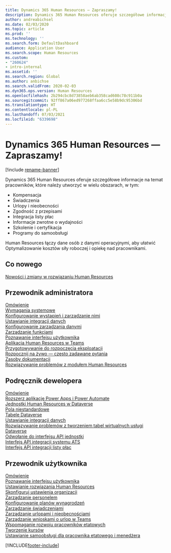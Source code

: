 ```yaml
---
title: Dynamics 365 Human Resources — Zapraszamy!
description: Dynamics 365 Human Resources oferuje szczegółowe informacje na temat pracowników, które należy utworzyć w wielu obszarach.
author: andreabichsel
ms.date: 02/03/2020
ms.topic: article
ms.prod: ''
ms.technology: ''
ms.search.form: DefaultDashboard
audience: Application User
ms.search.scope: Human Resources
ms.custom:
- "260624"
- intro-internal
ms.assetid: ''
ms.search.region: Global
ms.author: anbichse
ms.search.validFrom: 2020-02-03
ms.dyn365.ops.version: Human Resources
ms.openlocfilehash: 2b294cbc8d73858aeb6ab358cad608c78c911b0a
ms.sourcegitcommit: 92ff867a06ed977268ffaa6cc5e58b9dc95306bd
ms.translationtype: HT
ms.contentlocale: pl-PL
ms.lasthandoff: 07/03/2021
ms.locfileid: "6339698"
---
```

# <a name="welcome-to-dynamics-365-human-resources"></a>Dynamics 365 Human Resources — Zapraszamy!

[!include [rename-banner](~/includes/cc-data-platform-banner.md)]

Dynamics 365 Human Resources oferuje szczegółowe informacje na temat pracowników, które należy utworzyć w wielu obszarach, w tym:

- Kompensacja
- Świadczenia
- Urlopy i nieobecności
- Zgodność z przepisami
- Integracja listy płac
- Informacje zwrotne o wydajności
- Szkolenie i certyfikacja
- Programy do samoobsługi

Human Resources łączy dane osób z danymi operacyjnymi, aby ułatwić Optymalizowanie kosztów siły roboczej i opiekę nad pracownikami.

## <a name="whats-new"></a>Co nowego

[Nowości i zmiany w rozwiązaniu Human Resources](hr-admin-whats-new.md)

## <a name="administrator-guide"></a>Przewodnik administratora

[Omówienie](hr-admin-overview.md)</br>
[Wymagania systemowe](hr-admin-system-requirements.md)</br>
[Konfigurowanie wystąpień i zarządzanie nimi](hr-admin-setup-provision.md)</br>
[Ustawianie integracji danych](hr-admin-integration-choose-technology.md)</br>
[Konfigurowanie zarządzania danymi](../fin-ops-core/dev-itpro/data-entities/data-entities-data-packages.md?toc=/dynamics365/human-resources/toc.json)</br>
[Zarządzanie funkcjami](hr-admin-manage-features.md)</br>
[Poznawanie interfejsu użytkownika](../fin-ops-core/fin-ops/get-started/user-interface-elements.md?toc=/dynamics365/human-resources/toc.json)</br>
[Aplikacja Human Resources w Teams](hr-admin-teams-leave-app.md)</br>
[Przygotowywanie do rozpoczęcia eksploatacji](hr-admin-go-live-prepare.md)</br>
[Rozpocznij na żywo — często zadawane pytania](hr-admin-go-live-faq.md)</br>
[Zasoby dokumentacji](../fin-ops-core/fin-ops/get-started/help-overview.md?toc=/dynamics365/human-resources/toc.json)</br>
[Rozwiązywanie problemów z modułem Human Resources](../fin-ops-core/dev-itpro/lifecycle-services/lcs-support.md)

## <a name="developer-guide"></a>Podręcznik dewelopera

[Omówienie](hr-developer-overview.md)</br>
[Rozszerz aplikację Power Apps i Power Automate](hr-developer-power-apps.md)</br>
[Jednostki Human Resources w Dataverse](hr-developer-entities.md)</br>
[Pola niestandardowe](hr-developer-custom-fields.md)</br>
[Tabele Dataverse](hr-developer-entities.md)</br>
[Ustawianie integracji danych](hr-admin-integration-choose-technology.md)</br>
[Rozwiązywanie problemów z tworzeniem tabel wirtualnych usługi Dataverse](hr-developer-optimize-virtual-table-queries.md)</br>
[Odwołanie do interfejsu API jednostki](hr-developer-api-authentication.md)</br>
[Interfejs API integracji systemu ATS](hr-admin-integration-ats-api-introduction.md)</br>
[Interfejs API integracji listy płac](hr-admin-integration-payroll-api-introduction.md)

## <a name="user-guide"></a>Przewodnik użytkownika

[Omówienie](hr-hrpro-overview.md)</br>
[Poznawanie interfejsu użytkownika](../fin-ops-core/fin-ops/get-started/user-interface-elements.md?toc=/dynamics365/human-resources/toc.json)</br>
[Ustawianie rozwiązania Human Resources](hr-setup-parameters.md)</br>
[Skonfiguruj ustawienia organizacji](../fin-ops-core/fin-ops/organization-administration/organization-administration-home-page.md?toc=/dynamics365/human-resources/toc.json)</br>
[Zarządzanie personelem](hr-personnel-departments-jobs-positions.md)</br>
[Konfigurowanie planów wynagrodzeń](hr-compensation-overview.md)</br>
[Zarządzanie świadczeniami](hr-benefits-management-overview.md)</br>
[Zarządzanie urlopami i nieobecnościami](hr-leave-and-absence-overview.md)</br>
[Zarządzanie wnioskami o urlop w Teams](hr-teams-leave-app.md)</br>
[Wspomaganie rozwoju pracowników etatowych](hr-develop-performance-management-overview.md)</br>
[Tworzenie kursów](hr-learning-courses.md)</br>
[Ustawianie samoobsługi dla pracownika etatowego i menedżera](hr-employee-manager-self-service-overview.md)

[!INCLUDE[footer-include](../includes/footer-banner.md)]
